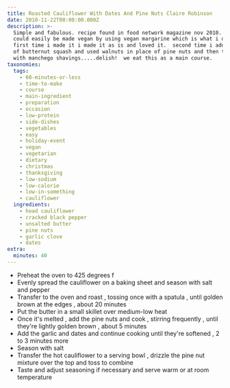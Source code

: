 ```yaml
---
title: Roasted Cauliflower With Dates And Pine Nuts Claire Robinson
date: 2010-11-22T00:00:00.000Z
description: >-
  Simple and fabulous. recipe found in food network magazine nov 2010.  this
  could easily be made vegan by using vegan margarine which is what i did.  the
  first time i made it i made it as is and loved it.  second time i added chinks
  of butternut squash and used walnuts in place of pine nuts and then topped it
  with manchego shavings.....delish!  we eat this as a main course.
taxonomies:
  tags:
    - 60-minutes-or-less
    - time-to-make
    - course
    - main-ingredient
    - preparation
    - occasion
    - low-protein
    - side-dishes
    - vegetables
    - easy
    - holiday-event
    - vegan
    - vegetarian
    - dietary
    - christmas
    - thanksgiving
    - low-sodium
    - low-calorie
    - low-in-something
    - cauliflower
  ingredients:
    - head cauliflower
    - cracked black pepper
    - unsalted butter
    - pine nuts
    - garlic clove
    - dates
extra:
  minutes: 40
---
```

 - Preheat the oven to 425 degrees f
 - Evenly spread the cauliflower on a baking sheet and season with salt and pepper
 - Transfer to the oven and roast , tossing once with a spatula , until golden brown at the edges , about 20 minutes
 - Put the butter in a small skillet over medium-low heat
 - Once it's melted , add the pine nuts and cook , stirring frequently , until they're lightly golden brown , about 5 minutes
 - Add the garlic and dates and continue cooking until they're softened , 2 to 3 minutes more
 - Season with salt
 - Transfer the hot cauliflower to a serving bowl , drizzle the pine nut mixture over the top and toss to combine
 - Taste and adjust seasoning if necessary and serve warm or at room temperature
